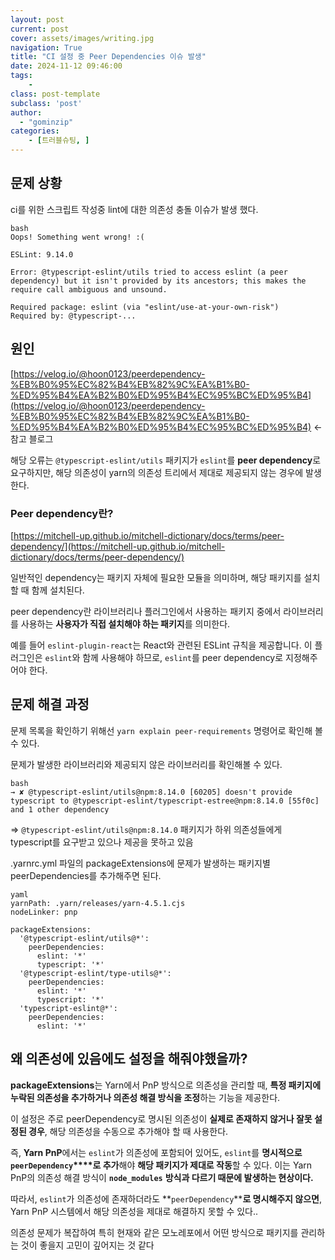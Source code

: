 ```yaml
---
layout: post
current: post
cover: assets/images/writing.jpg
navigation: True
title: "CI 설정 중 Peer Dependencies 이슈 발생"
date: 2024-11-12 09:46:00
tags:
    - 
class: post-template
subclass: 'post'
author: 
  - "gominzip"
categories:
    - [트러블슈팅, ]
---
```


## 문제 상황


ci를 위한 스크립트 작성중 lint에 대한 의존성 충돌 이슈가 발생 했다.



```
bash
Oops! Something went wrong! :(

ESLint: 9.14.0

Error: @typescript-eslint/utils tried to access eslint (a peer dependency) but it isn't provided by its ancestors; this makes the require call ambiguous and unsound.

Required package: eslint (via "eslint/use-at-your-own-risk")
Required by: @typescript-...

```



## 원인


[https://velog.io/@hoon0123/peerdependency-%EB%B0%95%EC%82%B4%EB%82%9C%EA%B1%B0-%ED%95%B4%EA%B2%B0%ED%95%B4%EC%95%BC%ED%95%B4](https://velog.io/@hoon0123/peerdependency-%EB%B0%95%EC%82%B4%EB%82%9C%EA%B1%B0-%ED%95%B4%EA%B2%B0%ED%95%B4%EC%95%BC%ED%95%B4) ← 참고 블로그


해당 오류는 `@typescript-eslint/utils` 패키지가 `eslint`를 **peer dependency**로 요구하지만, 해당 의존성이 yarn의 의존성 트리에서 제대로 제공되지 않는 경우에 발생한다.


### Peer dependency란?


[https://mitchell-up.github.io/mitchell-dictionary/docs/terms/peer-dependency/](https://mitchell-up.github.io/mitchell-dictionary/docs/terms/peer-dependency/)


일반적인 dependency는 패키지 자체에 필요한 모듈을 의미하며, 해당 패키지를 설치할 때 함께 설치된다.


peer dependency란 라이브러리나 플러그인에서 사용하는 패키지 중에서 라이브러리를 사용하는 **사용자가 직접 설치해야 하는 패키지**를 의미한다.


예를 들어 `eslint-plugin-react`는 React와 관련된 ESLint 규칙을 제공합니다. 이 플러그인은 `eslint`와 함께 사용해야 하므로, `eslint`를 peer dependency로 지정해주어야 한다.


## 문제 해결 과정


문제 목록을 확인하기 위해선 `yarn explain peer-requirements` 명령어로 확인해 볼 수 있다.


문제가 발생한 라이브러리와 제공되지 않은 라이브러리를 확인해볼 수 있다.



```
bash
→ ✘ @typescript-eslint/utils@npm:8.14.0 [60205] doesn't provide typescript to @typescript-eslint/typescript-estree@npm:8.14.0 [55f0c] and 1 other dependency

```



⇒ `@typescript-eslint/utils@npm:8.14.0` 패키지가 하위 의존성들에게 typescript를 요구받고 있으나 제공을 못하고 있음


.yarnrc.yml 파일의 packageExtensions에 문제가 발생하는 패키지별 peerDependencies를 추가해주면 된다.



```
yaml
yarnPath: .yarn/releases/yarn-4.5.1.cjs
nodeLinker: pnp

packageExtensions:
  '@typescript-eslint/utils@*':
    peerDependencies:
      eslint: '*'
      typescript: '*'
  '@typescript-eslint/type-utils@*':
    peerDependencies:
      eslint: '*'
      typescript: '*'
  'typescript-eslint@*':
    peerDependencies:
      eslint: '*'

```



## 왜 의존성에 있음에도 설정을 해줘야했을까?


**packageExtensions**는 Yarn에서 PnP 방식으로 의존성을 관리할 때, **특정 패키지에 누락된 의존성을 추가하거나 의존성 해결 방식을 조정**하는 기능을 제공한다. 


이 설정은 주로 peerDependency로 명시된 의존성이 **실제로 존재하지 않거나 잘못 설정된 경우**, 해당 의존성을 수동으로 추가해야 할 때 사용한다.


즉, **Yarn PnP**에서는 `eslint`가 의존성에 포함되어 있어도, `eslint`를 **명시적으로** **`peerDependency`****로 추가**해야 **해당 패키지가 제대로 작동**할 수 있다. 이는 Yarn PnP의 의존성 해결 방식이 **`node_modules`** **방식과 다르기 때문에 발생하는 현상이다.**


따라서, `eslint`가 의존성에 존재하더라도 **`peerDependency`****로 명시해주지 않으면**, Yarn PnP 시스템에서 해당 의존성을 제대로 해결하지 못할 수 있다..


의존성 문제가 복잡하여 특히 현재와 같은 모노레포에서 어떤 방식으로 패키지를 관리하는 것이 좋을지 고민이 깊어지는 것 같다

